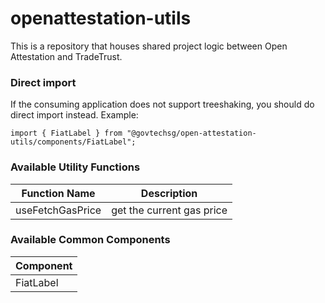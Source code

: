 # openattestation-utils

This is a repository that houses shared project logic between Open Attestation and TradeTrust.

### Direct import

If the consuming application does not support treeshaking, you should do direct import instead. Example:

```
import { FiatLabel } from "@govtechsg/open-attestation-utils/components/FiatLabel";
```

### Available Utility Functions

| Function Name    | Description               |
| ---------------- | ------------------------- |
| useFetchGasPrice | get the current gas price |

### Available Common Components

| Component |
| --------- |
| FiatLabel |
